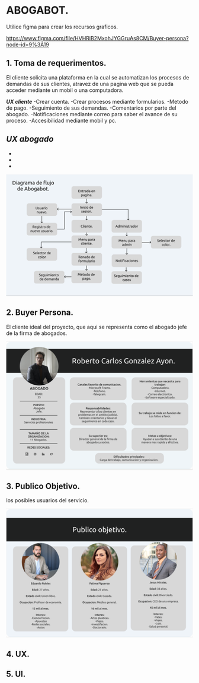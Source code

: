 # ABOGABOT.

Utilice figma para crear los recursos graficos.

https://www.figma.com/file/HVHRiB2MxohJYGGruAs8CM/Buyer-persona?node-id=9%3A19

## **1. Toma de requerimentos.**
El cliente solicita una plataforma en la cual se automatizan los procesos de demandas de sus clientes, atravez de una pagina web que se pueda acceder mediante un mobil o una computadora.

***UX cliente***
-Crear cuenta.
-Crear procesos mediante formularios.
-Metodo de pago.
-Seguimiento de sus demandas.
-Comentarios por parte del abogado.
-Notificaciones mediante correo para saber el avance de su proceso.
-Accesibilidad mediante mobil y pc.

***UX abogado***
-
-
-
-


![Buyer Persona](./Imagenes/Diagrama_de_flujo.PNG)
## **2. Buyer Persona.**
El cliente ideal del proyecto, que aqui se representa como el abogado jefe de la firma de abogados.

![Buyer Persona](./Imagenes/Buyer_Persona.PNG)

## **3. Publico Objetivo.**

los posibles usuarios del servicio.

![Buyer Persona](./Imagenes/publico_objetivo.PNG)
## **4. UX.**

## **5. UI.**
